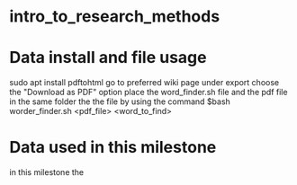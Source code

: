# intro_to_research_methods

# Data install and file usage
sudo apt install pdftohtml
go to preferred wiki page
under export choose the "Download as PDF" option
place the word_finder.sh file and the pdf file in the same folder
the the file by using the command $bash worder_finder.sh <pdf_file> <word_to_find>

# Data used in this milestone
in this milestone the 
